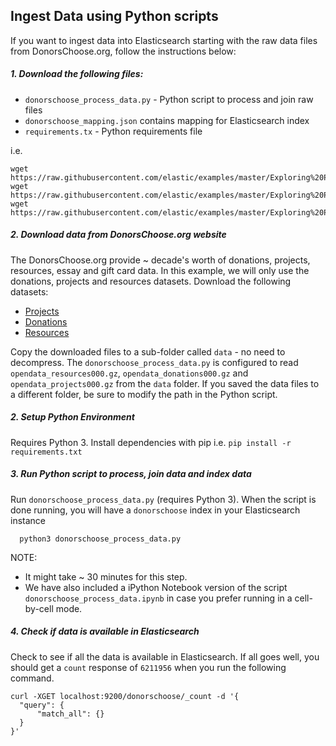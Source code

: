 ## Ingest Data using Python scripts

If you want to ingest data into Elasticsearch starting with the raw data files from DonorsChoose.org, follow the instructions below:


##### 1. Download the following files: <br>

- `donorschoose_process_data.py` - Python script to process and join raw files
- `donorschoose_mapping.json` contains mapping for Elasticsearch index
- `requirements.tx` - Python requirements file

i.e.

```shell
wget https://raw.githubusercontent.com/elastic/examples/master/Exploring%20Public%20Datasets/donorschoose/scripts/donorschoose_mapping.json
wget https://raw.githubusercontent.com/elastic/examples/master/Exploring%20Public%20Datasets/donorschoose/scripts/donorschoose_process_data.py
wget https://raw.githubusercontent.com/elastic/examples/master/Exploring%20Public%20Datasets/donorschoose/scripts/requirements.txt
```

##### 2. Download data from DonorsChoose.org website <br>

The DonorsChoose.org provide ~ decade's worth of donations, projects, resources, essay and gift card data. In this example, we will only use the donations, projects and resources datasets. Download the following datasets:
  - [Projects](http://s3.amazonaws.com/open_data/opendata_projects000.gz)
  - [Donations](http://s3.amazonaws.com/open_data/opendata_donations000.gz)
  - [Resources](http://s3.amazonaws.com/open_data/opendata_resources000.gz)

Copy the downloaded files to a sub-folder called `data` - no need to decompress. The `donorschoose_process_data.py` is configured to read `opendata_resources000.gz`, `opendata_donations000.gz` and `opendata_projects000.gz` from the `data` folder. If you saved the data files to a different folder, be sure to modify the path in the Python script.

##### 2. Setup Python Environment

Requires Python 3.  Install dependencies with pip i.e. `pip install -r requirements.txt`

##### 3. Run Python script to process, join data and index data<br>

Run `donorschoose_process_data.py` (requires Python 3). When the script is done running, you will have a `donorschoose` index in your Elasticsearch instance
```
  python3 donorschoose_process_data.py
```
NOTE:
- It might take ~ 30 minutes for this step. 
- We have also included a iPython Notebook version of the script `donorschoose_process_data.ipynb` in case you prefer running in a cell-by-cell mode.

##### 4. Check if data is available in Elasticsearch

Check to see if all the data is available in Elasticsearch. If all goes well, you should get a `count` response of `6211956` when you run the following command.

  ```shell
  curl -XGET localhost:9200/donorschoose/_count -d '{
  	"query": {
  		"match_all": {}
  	}
  }'
  ```
